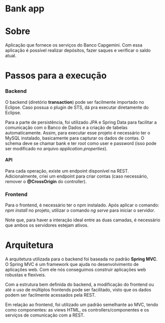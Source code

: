 # Bank app

<h1>Sobre</h1>
<p>Aplicação que fornece os serviços do Banco Capgemini. Com essa aplicação é possível realizar depósitos, fazer saques e verificar o saldo atual.</p>

<h1>Passos para a execução</h1>
<h3>Backend</h3>
<p>O backend (diretório <b>transaction</b>) pode ser facilmente importado no Eclipse. Caso possua o plugin de STS, dá pra executar diretamente do Eclipse.</p>
<p>Para a parte de persistência, foi utilizado JPA e Spring Data para facilitar a comunicação com o Banco de Dados e a criação de tabelas automaticamente. Assim, para executar esse projeto é necessário ter o MySQL instalado, basicamente para capturar os dados de contas. O schema deve se chamar bank e ter root como user e password (isso pode ser modificado no arquivo <i>application.properties</i>).</p>

<h4>API</h4>
<p>Para cada operação, existe um endpoint disponível na REST. Adicionalmente, criei um endpoint para criar contas (caso necessário, remover o <b>@CrossOrigin</b> do controller).</p>

<h3>Frontend</h3>
<p>Para o frontend, é necessário ter o npm instalado. Após aplicar o comando: <i>npm install</i> no projeto, utilizar o comando <i>ng serve</i> para iniciar o servidor.</p>
<p>Note que, para haver a interação ideal entre as duas camadas, é necessário que ambos os servidores estejam ativos.</p>

<h1>Arquitetura</h1>
<p>A arquitetura utilizada para o backend foi baseada no padrão <b>Spring MVC</b>. O Spring MVC é um framework que ajuda no desenvolvimento de aplicações web. Com ele nós conseguimos construir aplicações web robustas e flexíveis.</p>
<p>Com a estrutura bem definida do backend, a modificação do frontend ou até o uso de múltiplos frontends pode ser facilitado, visto que os dados podem ser facilmente acessados pela REST.</p>
<p>Em relação ao frontend, foi utilizado um padrão semelhante ao MVC, tendo como componentes: as views HTML, os controllers/componentes e os serviços de comunicação com a REST.</p>
